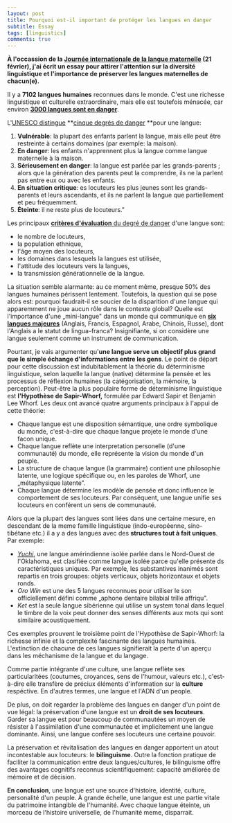 ```yaml
---
layout: post
title: Pourquoi est-il important de protéger les langues en danger
subtitle: Essay
tags: [linguistics]
comments: true
---
```


**À l'occassion de la [Journée internationale de la langue maternelle](https://www.un.org/fr/observances/mother-language-day) (21 février), j'ai écrit un essay pour attirer l'attention sur la diversité linguistique et l'importance de préserver les langues maternelles de chacun(e).**

Il y a **7102 langues humaines** reconnues dans le monde. C'est une richesse linguistique et culturelle extraordinaire, mais elle est toutefois ménacée, car environ **[3000 langues sont en danger](https://www.ethnologue.com/endangered-languages)**.

L'[UNESCO distingue](http://www.unesco.org/new/en/communication-and-information/access-to-knowledge/linguistic-diversity-andmultilingualism-on-internet/atlas-of-languages-in-danger/) **[cinque degrés de danger](http://www.unesco.org/new/en/communication-and-information/access-to-knowledge/linguistic-diversity-andmultilingualism-on-internet/atlas-of-languages-in-danger/) **pour une langue:

1.  **Vulnérable**: la plupart des enfants parlent la langue, mais elle peut être restreinte à certains domaines (par exemple: la maison).
2.  **En danger**: les enfants n'apprennent plus la langue comme langue maternelle à la maison.
3.  **Sérieusement en danger**: la langue est parlée par les grands-parents ; alors que la génération des parents peut la comprendre, ils ne la parlent pas entre eux ou avec les enfants.
4.  **En situation critique**: es locuteurs les plus jeunes sont les grands-parents et leurs ascendants, et ils ne parlent la langue que partiellement et peu fréquemment.
5.  **Éteinte**: il ne reste plus de locuteurs."

Les principaux [**critères d'évaluation** du degré de danger](https://www.ethnologue.com/endangered-languages) d'une langue sont:

-   le nombre de locuteurs,
-   la population ethnique,
-   l'âge moyen des locuteurs,
-   les domaines dans lesquels la langues est utilisée,
-   l'attitude des locuteurs vers la langues,
-   la transmission générationnelle de la langue.

La situation semble alarmante: au ce moment même, presque 50% des langues humaines périssent lentement. Toutefois, la question qui se pose alors est: pourquoi faudrait-il se soucier de la disparition d'une langue qui apparemment ne joue aucun rôle dans le contexte global? Quelle est l'importance d'une „mini-langue" dans un monde qui communique en [**six langues majeures**](http://www.un.org/depts/DGACM/faqs.shtml) (Anglais, Francis, Espagnol, Arabe, Chinois, Russe), dont l'Anglais a le statut de lingua-franca? Insignifiante, si on considère une langue seulement comme un instrument de communication.

Pourtant, je vais argumenter qu'**une langue serve un objectif plus grand que le simple échange d'informations entre les gens**. Le point de départ pour cette discussion est indubitablement la théorie du déterminisme linguistique, selon laquelle la langue (native) détermine la pensée et les processus de réflexion humaines (la catégorisation, la mémoire, la perception). Peut-être la plus populaire forme de déterminisme linguistique est **l'Hypothèse de Sapir-Whorf,** formulée par Edward Sapir et Benjamin Lee Whorf. Les deux ont avancé quatre arguments principaux à l'appui de cette théorie:

-   Chaque langue est une disposition sémantique, une ordre symbolique du monde, c'est-à-dire que chaque langue projete le monde d'une facon unique.
-   Chaque langue reflète une interpretation personelle (d'une communauté) du monde, elle représente la vision du monde d'un peuple.
-   La structure de chaque langue (la grammaire) contient une philosophie latente, une logique spécifique ou, en les paroles de Whorf, une „métaphysique latente".
-   Chaque langue détermine les modèle de pensée et donc influence le comportement de ses locuteurs. Par conséquent, une langue unifie ses locuteurs en conférent un sens de communauté.

Alors que la plupart des langues sont liées dans une certaine mesure, en descendant de la meme famille linguistique (indo-européenne, sino-tibétane etc.) il a y a des langues avec des **structures tout à fait uniques**. Par exemple:

-   *[Yuchi](http://www.yuchilanguage.org)*, une langue amérindienne isolée parlée dans le Nord-Ouest de l'Oklahoma, est clasifiée comme langue isolée parce qu'elle présente ds caractéristiques uniques. Par exemple, les substantives inanimés sont repartis en trois groupes: objets verticaux, objets horizontaux et objets ronds.
-   *Oro Win* est une des 5 langues reconnues pour utiliser le son officiellement défini comme „aphone dentaire bilabial trille affriqu".
-   *Ket* est la seule langue sibérienne qui utilise un system tonal dans lequel le timbre de la voix peut donner des senses différents aux mots qui sont similaire acoustiquement.

Ces exemples prouvent le troisième point de l'Hypothèse de Sapir-Whorf: la richesse infinie et la complexité fascinante des langues humaines. L'extinction de chacune de ces langues signifierait la perte d'un aperçu dans les méchanisme de la langue et du langage.

Comme partie intégrante d'une culture, une langue reflète ses particularitées (coutumes, croyances, sens de l'humour, valeurs etc.), c'est-à-dire elle transfère de préciux éléments d'information sur la **culture** respéctive. En d'autres termes, une langue et l'ADN d'un people.

De plus, on doit regarder la problème des langues en danger d'un point de vue légal: la préservation d'une langue est un **droit de ses locuteurs**. Garder sa langue est pour beaucoup de communautées un moyen de résister à l'assimilation d'une communautée et implicitement une langue dominante. Ainsi, une langue confère ses locuteurs une certaine pouvoir.

La préservation et révitalisation des langues en danger apportent un atout incontestable aux locuteurs: le **bilinguisme**. Outre la fonction pratique de faciliter la communication entre deux langues/cultures, le bilinguisme offre des avantages cognitifs reconnus scientifiquement: capacité améliorée de mémoire et de décision.

**En conclusion**, une langue est une source d'histoire, identité, culture, personalité d'un peuple. À grande échelle, une langue est une partie vitale du patrimoine intangible de l'humanité. Avec chaque langue éteinte, un morceau de l'histoire universelle, de l'humanité meme, disparrait.